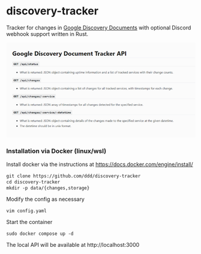 
# discovery-tracker

Tracker for changes in [Google Discovery Documents](https://developers.google.com/discovery) with optional Discord webhook support written in Rust.

![Local API](./static/local_api.png)

### Installation via Docker (linux/wsl)

Install docker via the instructions at https://docs.docker.com/engine/install/

```
git clone https://github.com/ddd/discovery-tracker
cd discovery-tracker
mkdir -p data/{changes,storage}
```

Modify the config as necessary

```
vim config.yaml
```

Start the container

```
sudo docker compose up -d
```

The local API will be available at http://localhost:3000
